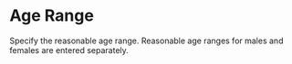 # Age Range

Specify the reasonable age range. Reasonable age ranges for males and
females are entered separately.
